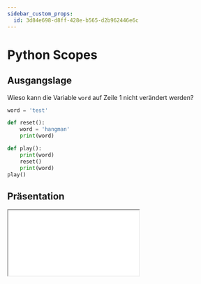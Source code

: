 ```yaml
---
sidebar_custom_props:
  id: 3d84e698-d8ff-428e-b565-d2b962446e6c
---
```

# Python Scopes

## Ausgangslage
Wieso kann die Variable `word` auf Zeile 1 nicht verändert werden?
```py live_py slim
word = 'test'

def reset():
    word = 'hangman'
    print(word)

def play():
    print(word)
    reset()
    print(word)
play()
```

## Präsentation

<iframe src="/slides/python-scopes.html" style={{border:'0px',width:'100%',height:'500px'}} allowFullScreen="true" webkitallowfullscreen="true" mozallowfullscreen="true" />

## Notizen

<Answer type="text" webKey="01577bb7-a08d-47b0-8843-275c20c0fbab" placeholder="✍️ Notizen..."/>


:::aufgabe
<Answer type="state" webKey="bca45923-7810-4b36-b72c-3a5fdc7b1e92" />

Quizz-Aufgaben unter 👉 https://www.codequizzes.com/python/beginner-II/variable-scope bearbeiten und Aufgabe als "erledigt" markieren.

<Answer type="text" webKey="2add6536-2434-42e1-97f1-6d14692f3e9c" placeholder="✍️ Notizen..."/>
:::


Quizziz (im Unterricht gespielt am 4.11.2022) 👉 https://quizizz.com/admin/quiz/6364e3f4a495f3001e2cc3f2/scope-of-variables-in-python